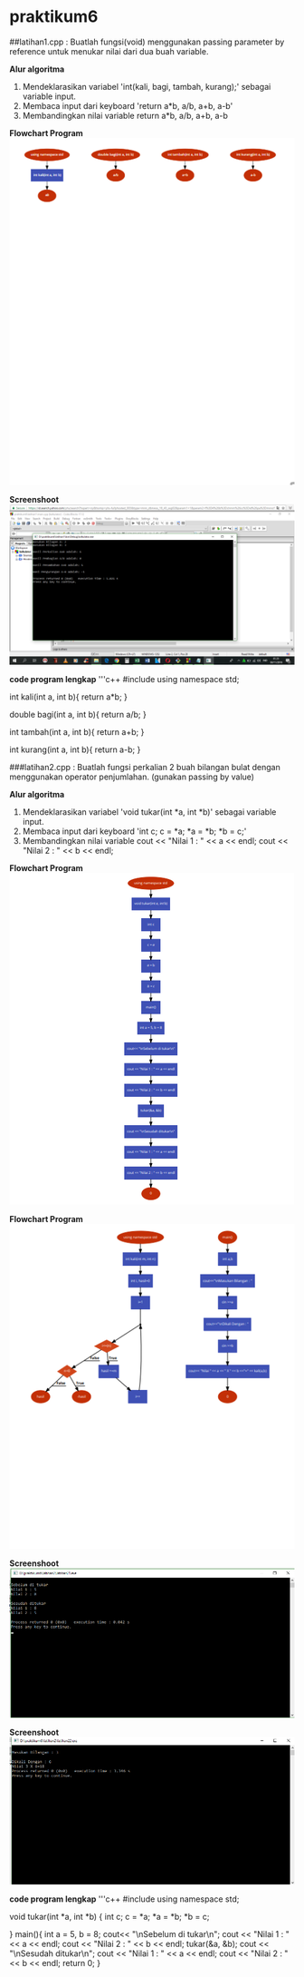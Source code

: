# praktikum6

##latihan1.cpp : Buatlah fungsi(void) menggunakan passing parameter by reference untuk menukar nilai dari dua buah variable.

**Alur algoritma**
1. Mendeklarasikan variabel 'int(kali, bagi, tambah, kurang);' sebagai variable input.
2. Membaca input dari keyboard 'return a*b, a/b, a+b, a-b'
3. Membandingkan nilai variable return a*b, a/b, a+b, a-b

**Flowchart Program**
![Flowchart](https://github.com/fawwazdzakwan/praktikum6/blob/master/Flowchart1.png)

**Screenshoot**
![Screenshoot](https://github.com/fawwazdzakwan/praktikum6/blob/master/Screenshot1.png)

**code program lengkap**
'''c++
#include<iostream>
using namespace std;

int kali(int a, int b){
return a*b;
}

double bagi(int a, int b){
return a/b;
}

int tambah(int a, int b){
return a+b;
}

int kurang(int a, int b){
return a-b;
} 



###latihan2.cpp :  Buatlah fungsi perkalian 2 buah bilangan bulat dengan menggunakan operator penjumlahan. (gunakan passing by value)

**Alur algoritma**
1. Mendeklarasikan variabel 'void tukar(int *a, int *b)' sebagai variable input.
2. Membaca input dari keyboard 'int c;
    				c = *a;
    				*a = *b;
    				*b = c;'
3. Membandingkan nilai variable  cout << "Nilai 1 : " << a << endl;
				 cout << "Nilai 2 : " << b << endl;


**Flowchart Program**
![Flowchart21](https://github.com/fawwazdzakwan/praktikum6/blob/master/Flowchart21.png)

**Flowchart Program**
![Flowchart22](https://github.com/fawwazdzakwan/praktikum6/blob/master/Flowchart22.png)

**Screenshoot**
![Screenshoot21](https://github.com/fawwazdzakwan/praktikum6/blob/master/Screenshoot21.png)

**Screenshoot**
![Screenshoot22](https://github.com/fawwazdzakwan/praktikum6/blob/master/Screnshoot22.png)

**code program lengkap**
'''c++
#include<iostream>
using namespace std;

void tukar(int *a, int *b)
{
    int c;
    c = *a;
    *a = *b;
    *b = c;

}
main(){
int a = 5, b = 8;
cout<< "\nSebelum di tukar\n";
cout << "Nilai 1 : " << a << endl;
cout << "Nilai 2 : " << b << endl;
tukar(&a, &b);
cout << "\nSesudah ditukar\n";
cout << "Nilai 1 : " << a << endl;
cout << "Nilai 2 : " << b << endl;
return 0;
}

